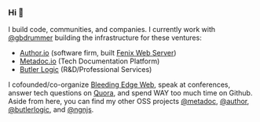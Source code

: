 ### Hi 👋

I build code, communities, and companies. I currently work with [@gbdrummer](https://github.com/gbdrummer) building the infrastructure for these ventures:

- [Author.io](https://github.com/author) (software firm, built [Fenix Web Server](https://preview.fenixwebserver.com))
- [Metadoc.io](https://metadoc.io) (Tech Documentation Platform)
- [Butler Logic](https://butlerlogic.com) (R&D/Professional Services)

I cofounded/co-organize [Bleeding Edge Web](https://edgeatx.org), speak at conferences, answer tech questions on [Quora](https://www.quora.com/profile/Corey-Butler), and spend WAY too much time on Github. Aside from here, you can find my other OSS projects [@metadoc](https://github.com/metadoc), [@author](https://github.com/author), [@butlerlogic](https://github.com/butlerlogic), and [@ngnjs](https://github.com/ngnjs).

<!--
**coreybutler/coreybutler** is a ✨ _special_ ✨ repository because its `README.md` (this file) appears on your GitHub profile.

Here are some ideas to get you started:

- 🔭 I’m currently working on ...
- 🌱 I’m currently learning ...
- 👯 I’m looking to collaborate on ...
- 🤔 I’m looking for help with ...
- 💬 Ask me about ...
- 📫 How to reach me: ...
- 😄 Pronouns: ...
- ⚡ Fun fact: ...
-->
